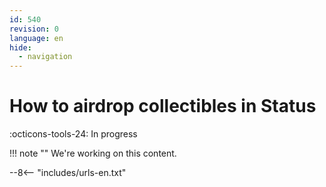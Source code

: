```yaml
---
id: 540
revision: 0
language: en
hide:
  - navigation
---
```


# How to airdrop collectibles in Status

 :octicons-tools-24: In progress

!!! note ""
     We're working on this content.

--8<-- "includes/urls-en.txt"
